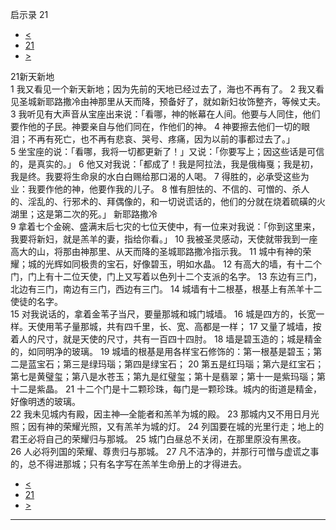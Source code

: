 ﻿





 启示录 21




* [<](bible/REV20.md)
* [21](bible/REV.md)
* [>](bible/REV22.md)



 
21新天新地  
1 我又看见一个新天新地；因为先前的天地已经过去了，海也不再有了。 
2 我又看见圣城新耶路撒冷由神那里从天而降，预备好了，就如新妇妆饰整齐，等候丈夫。 
3 我听见有大声音从宝座出来说：「看哪，神的帐幕在人间。他要与人同住，他们要作他的子民。神要亲自与他们同在，作他们的神。 
4 神要擦去他们一切的眼泪；不再有死亡，也不再有悲哀、哭号、疼痛，因为以前的事都过去了。」  
5 坐宝座的说：「看哪，我将一切都更新了！」又说：「你要写上；因这些话是可信的，是真实的。」 
6 他又对我说：「都成了！我是阿拉法，我是俄梅戛；我是初，我是终。我要将生命泉的水白白赐给那口渴的人喝。 
7 得胜的，必承受这些为业：我要作他的神，他要作我的儿子。 
8 惟有胆怯的、不信的、可憎的、杀人的、淫乱的、行邪术的、拜偶像的，和一切说谎话的，他们的分就在烧着硫磺的火湖里；这是第二次的死。」 新耶路撒冷  
9 拿着七个金碗、盛满末后七灾的七位天使中，有一位来对我说：「你到这里来，我要将新妇，就是羔羊的妻，指给你看。」 
10 我被圣灵感动，天使就带我到一座高大的山，将那由神那里、从天而降的圣城耶路撒冷指示我。 
11 城中有神的荣耀；城的光辉如同极贵的宝石，好像碧玉，明如水晶。 
12 有高大的墙，有十二个门，门上有十二位天使，门上又写着以色列十二个支派的名字。 
13 东边有三门，北边有三门，南边有三门，西边有三门。 
14 城墙有十二根基，根基上有羔羊十二使徒的名字。  
15 对我说话的，拿着金苇子当尺，要量那城和城门城墙。 
16 城是四方的，长宽一样。天使用苇子量那城，共有四千里，长、宽、高都是一样； 
17 又量了城墙，按着人的尺寸，就是天使的尺寸，共有一百四十四肘。 
18 墙是碧玉造的；城是精金的，如同明净的玻璃。 
19 城墙的根基是用各样宝石修饰的：第一根基是碧玉；第二是蓝宝石；第三是绿玛瑙；第四是绿宝石； 
20 第五是红玛瑙；第六是红宝石；第七是黄璧玺；第八是水苍玉；第九是红璧玺；第十是翡翠；第十一是紫玛瑙；第十二是紫晶。 
21 十二个门是十二颗珍珠，每门是一颗珍珠。城内的街道是精金，好像明透的玻璃。  
22 我未见城内有殿，因主神—全能者和羔羊为城的殿。 
23 那城内又不用日月光照；因有神的荣耀光照，又有羔羊为城的灯。 
24 列国要在城的光里行走；地上的君王必将自己的荣耀归与那城。 
25 城门白昼总不关闭，在那里原没有黑夜。 
26 人必将列国的荣耀、尊贵归与那城。 
27 凡不洁净的，并那行可憎与虚谎之事的，总不得进那城；只有名字写在羔羊生命册上的才得进去。 
* [<](bible/REV20.md)
* [21](bible/REV.md)
* [>](bible/REV22.md)





---









